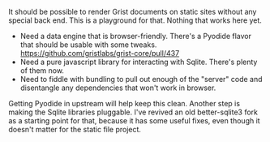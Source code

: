 It should be possible to render Grist documents on static sites
without any special back end. This is a playground for that.
Nothing that works here yet.

 * Need a data engine that is browser-friendly.
   There's a Pyodide flavor that should be usable with some tweaks.
   https://github.com/gristlabs/grist-core/pull/437
 * Need a pure javascript library for interacting with Sqlite.
   There's plenty of them now.
 * Need to fiddle with bundling to pull out enough of the "server"
   code and disentangle any dependencies that won't work in browser.

Getting Pyodide in upstream will help keep this clean.
Another step is making the Sqlite libraries pluggable.
I've revived an old better-sqlite3 fork as a starting
point for that, because it has some useful fixes,
even though it doesn't matter for the static file project.
